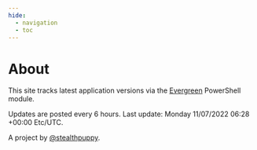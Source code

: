 ```yaml
---
hide:
  - navigation
  - toc
---
```

# About

This site tracks latest application versions via the [Evergreen](https://stealthpuppy.com/evergreen/) PowerShell module.

Updates are posted every 6 hours. Last update: Monday 11/07/2022 06:28 +00:00 Etc/UTC.

A project by [@stealthpuppy](https://twitter.com/stealthpuppy).